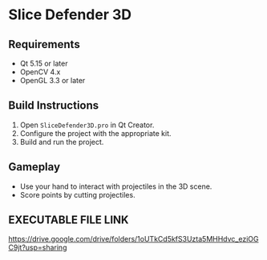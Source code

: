 # Slice Defender 3D

## Requirements

- Qt 5.15 or later
- OpenCV 4.x
- OpenGL 3.3 or later

## Build Instructions

1. Open `SliceDefender3D.pro` in Qt Creator.
2. Configure the project with the appropriate kit.
3. Build and run the project.

## Gameplay

- Use your hand to interact with projectiles in the 3D scene.
- Score points by cutting projectiles.

## EXECUTABLE FILE LINK

https://drive.google.com/drive/folders/1oUTkCd5kfS3Uzta5MHHdvc_eziOGC9jt?usp=sharing
